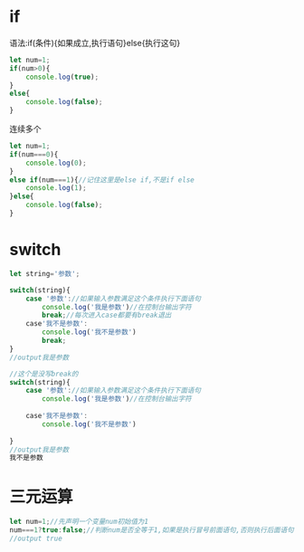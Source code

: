 # if

语法:if(条件){如果成立,执行语句}else{执行这句}

```javascript
let num=1;
if(num>0){
    console.log(true);
}
else{
    console.log(false);
}
```

连续多个

```javascript
let num=1;
if(num===0){
    console.log(0);
}
else if(num===1){//记住这里是else if,不是if else
    console.log(1);
}else{ 
    console.log(false);
}
```

# switch

```javascript
let string='参数';

switch(string){
    case '参数'://如果输入参数满足这个条件执行下面语句
        console.log('我是参数')//在控制台输出字符
        break;//每次进入case都要有break退出
    case'我不是参数':
        console.log('我不是参数')
        break;
}
//output我是参数

//这个是没写break的
switch(string){
    case '参数'://如果输入参数满足这个条件执行下面语句
        console.log('我是参数')//在控制台输出字符
 
    case'我不是参数':
        console.log('我不是参数')
    
}
//output我是参数
我不是参数
```

# 三元运算

```javascript
let num=1;//先声明一个变量num初始值为1
num===1?true:false;//判断num是否全等于1,如果是执行冒号前面语句,否则执行后面语句
//output true
```

